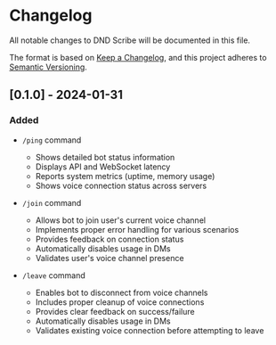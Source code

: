 # Changelog

All notable changes to DND Scribe will be documented in this file.

The format is based on [Keep a Changelog](https://keepachangelog.com/en/1.0.0/),
and this project adheres to [Semantic Versioning](https://semver.org/spec/v2.0.0.html).

## [0.1.0] - 2024-01-31

### Added

- `/ping` command

  - Shows detailed bot status information
  - Displays API and WebSocket latency
  - Reports system metrics (uptime, memory usage)
  - Shows voice connection status across servers

- `/join` command

  - Allows bot to join user's current voice channel
  - Implements proper error handling for various scenarios
  - Provides feedback on connection status
  - Automatically disables usage in DMs
  - Validates user's voice channel presence

- `/leave` command
  - Enables bot to disconnect from voice channels
  - Includes proper cleanup of voice connections
  - Provides clear feedback on success/failure
  - Automatically disables usage in DMs
  - Validates existing voice connection before attempting to leave
